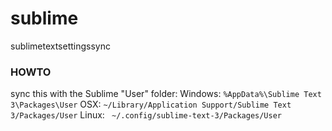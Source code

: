 # sublime
sublimetextsettingssync

### HOWTO
sync this with the Sublime "User" folder:
Windows: `%AppData%\Sublime Text 3\Packages\User`
OSX: `~/Library/Application Support/Sublime Text 3/Packages/User`
Linux: ` ~/.config/sublime-text-3/Packages/User`

